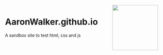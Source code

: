 <img src="https://avatars2.githubusercontent.com/u/19937256?s=400&u=4dccf8ef79654f52f4808ff42a15784c1378fa37&v=4" align="right" width=150/>

# AaronWalker.github.io
A sandbox site to test html, css and js